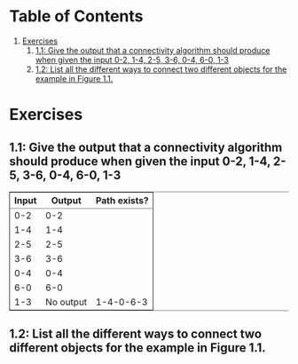# Table of Contents

1.  [Exercises](#orgf9a9532)
    1.  [1.1: Give the output that a connectivity algorithm should produce when given the input 0-2, 1-4, 2-5, 3-6, 0-4, 6-0, 1-3](#org2060317)
    2.  [1.2: List all the different ways to connect two different objects for the example in Figure 1.1.](#org65ae0e2)

<a id="orgf9a9532"></a>

# Exercises

<a id="org2060317"></a>

## 1.1: Give the output that a connectivity algorithm should produce when given the input 0-2, 1-4, 2-5, 3-6, 0-4, 6-0, 1-3

<table border="2" cellspacing="0" cellpadding="6" rules="groups" frame="hsides">

<colgroup>
<col  class="org-right" />

<col  class="org-right" />

<col  class="org-left" />
</colgroup>
<thead>
<tr>
<th scope="col" class="org-right">Input</th>
<th scope="col" class="org-right">Output</th>
<th scope="col" class="org-left">Path exists?</th>
</tr>
</thead>

<tbody>
<tr>
<td class="org-right">0-2</td>
<td class="org-right">0-2</td>
<td class="org-left">&#xa0;</td>
</tr>

<tr>
<td class="org-right">1-4</td>
<td class="org-right">1-4</td>
<td class="org-left">&#xa0;</td>
</tr>

<tr>
<td class="org-right">2-5</td>
<td class="org-right">2-5</td>
<td class="org-left">&#xa0;</td>
</tr>

<tr>
<td class="org-right">3-6</td>
<td class="org-right">3-6</td>
<td class="org-left">&#xa0;</td>
</tr>

<tr>
<td class="org-right">0-4</td>
<td class="org-right">0-4</td>
<td class="org-left">&#xa0;</td>
</tr>

<tr>
<td class="org-right">6-0</td>
<td class="org-right">6-0</td>
<td class="org-left">&#xa0;</td>
</tr>

<tr>
<td class="org-right">1-3</td>
<td class="org-right">No output</td>
<td class="org-left">1-4-0-6-3</td>
</tr>
</tbody>
</table>

<a id="org65ae0e2"></a>

## 1.2: List all the different ways to connect two different objects for the example in Figure 1.1.
